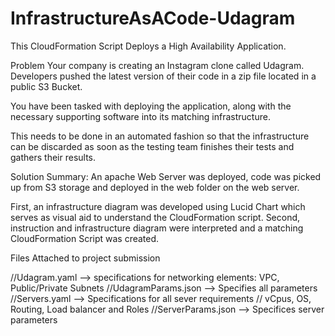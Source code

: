 # InfrastructureAsACode-Udagram

This CloudFormation Script Deploys a High Availability Application.

Problem
Your company is creating an Instagram clone called Udagram. Developers pushed the latest version of their code in a zip file located in a public S3 Bucket.

You have been tasked with deploying the application, along with the necessary supporting software into its matching infrastructure.

This needs to be done in an automated fashion so that the infrastructure can be discarded as soon as the testing team finishes their tests and gathers their results.

Solution
Summary: An apache Web Server was deployed, code was picked up from S3 storage and deployed in the web folder on the web server.

First, an infrastructure diagram was developed  using Lucid Chart which serves as visual aid to understand the CloudFormation script. Second, instruction and infrastructure diagram were interpreted and a matching CloudFormation Script was created.

Files Attached to project submission

//Udagram.yaml --> specifications for networking elements: VPC, Public/Private Subnets
//UdagramParams.json --> Specifies all parameters
//Servers.yaml --> Specifications for all sever requirements // vCpus, OS, Routing, Load balancer and Roles
//ServerParams.json --> Specifices server parameters
